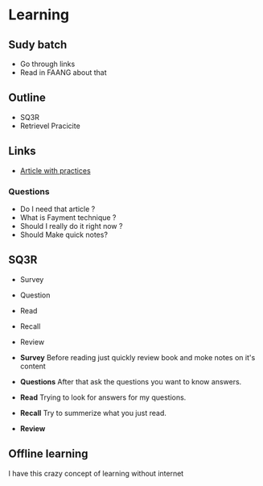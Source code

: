 # Learning 

## Sudy batch

- Go through links
- Read in FAANG about that


## Outline

- SQ3R
- Retrievel Pracicite

## Links

- [Article with practices](https://www.usa.edu/blog/study-techniques/)

### Questions

- Do I need that article ?
- What is Fayment technique ?
- Should I really do it right now ?
- Should Make quick notes?

## SQ3R

- Survey
- Question
- Read
- Recall
- Review

- **Survey** Before reading just quickly review book and moke notes on it's content
- **Questions** After that ask the questions you want to know answers.
- **Read**  Trying to look for answers for my questions.
- **Recall** Try to summerize what you just read.
- **Review**

## Offline learning

I have this crazy concept of learning without internet 


